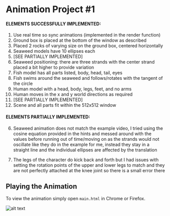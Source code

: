 # Animation Project #1

#### ELEMENTS SUCCESSFULLY IMPLEMENTED:
1) Use real time so sync animations (implemented in the render function)
2) Ground box is placed at the bottom of the window as described
3) Placed 2 rocks of varying size on the ground box, centered horizontally
4) Seaweed models have 10 ellipses each
5) [SEE PARTIALLY IMPLEMENTED]
6) Seaweed positioning: there are three strands with the center strand placed a bit higher to provide variation
7) Fish model has all parts listed, body, head, tail, eyes
8) Fish swims around the seaweed and follows/rotates with the tangent of the circle
9) Human model with a head, body, legs, feet, and no arms
10) Human moves in the x and y world directions as required
11) [SEE PARTIALLY IMPLEMENTED]
12) Scene and all parts fit within the 512x512 window

#### ELEMENTS PARTIALLY IMPLEMENTED:
6) Seaweed animation does not match the example video, I tried using the cosine equation provided in the hints and messed around with the values before running out of time/moving on as the strands would not oscillate like they do in the example for me, instead they stay in a straight line and the individual ellipses are affected by the translation

11) The legs of the character do kick back and forth but I had issues with setting the rotation points of the upper and lower legs to match and they are not perfectly attached at the knee joint so there is a small error there

## Playing the Animation

To view the animation simply open `main.html` in Chrome or Firefox.

![alt text](animation_ocean.gif)